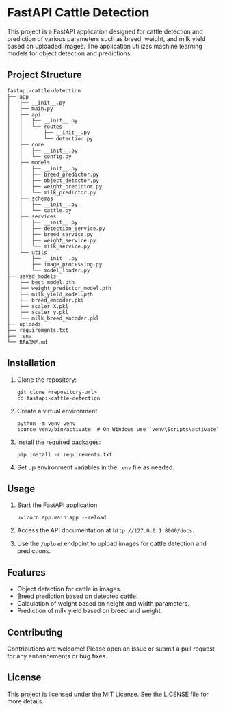 # FastAPI Cattle Detection

This project is a FastAPI application designed for cattle detection and prediction of various parameters such as breed, weight, and milk yield based on uploaded images. The application utilizes machine learning models for object detection and predictions.

## Project Structure

```
fastapi-cattle-detection
├── app
│   ├── __init__.py
│   ├── main.py
│   ├── api
│   │   ├── __init__.py
│   │   └── routes
│   │       ├── __init__.py
│   │       └── detection.py
│   ├── core
│   │   ├── __init__.py
│   │   └── config.py
│   ├── models
│   │   ├── __init__.py
│   │   ├── breed_predictor.py
│   │   ├── object_detector.py
│   │   ├── weight_predictor.py
│   │   └── milk_predictor.py
│   ├── schemas
│   │   ├── __init__.py
│   │   └── cattle.py
│   ├── services
│   │   ├── __init__.py
│   │   ├── detection_service.py
│   │   ├── breed_service.py
│   │   ├── weight_service.py
│   │   └── milk_service.py
│   └── utils
│       ├── __init__.py
│       ├── image_processing.py
│       └── model_loader.py
├── saved_models
│   ├── best_model.pth
│   ├── weight_predictor_model.pth
│   ├── milk_yield_model.pth
│   ├── breed_encoder.pkl
│   ├── scaler_X.pkl
│   ├── scaler_y.pkl
│   └── milk_breed_encoder.pkl
├── uploads
├── requirements.txt
├── .env
└── README.md
```

## Installation

1. Clone the repository:
   ```
   git clone <repository-url>
   cd fastapi-cattle-detection
   ```

2. Create a virtual environment:
   ```
   python -m venv venv
   source venv/bin/activate  # On Windows use `venv\Scripts\activate`
   ```

3. Install the required packages:
   ```
   pip install -r requirements.txt
   ```

4. Set up environment variables in the `.env` file as needed.

## Usage

1. Start the FastAPI application:
   ```
   uvicorn app.main:app --reload
   ```

2. Access the API documentation at `http://127.0.0.1:8000/docs`.

3. Use the `/upload` endpoint to upload images for cattle detection and predictions.

## Features

- Object detection for cattle in images.
- Breed prediction based on detected cattle.
- Calculation of weight based on height and width parameters.
- Prediction of milk yield based on breed and weight.

## Contributing

Contributions are welcome! Please open an issue or submit a pull request for any enhancements or bug fixes.

## License

This project is licensed under the MIT License. See the LICENSE file for more details.